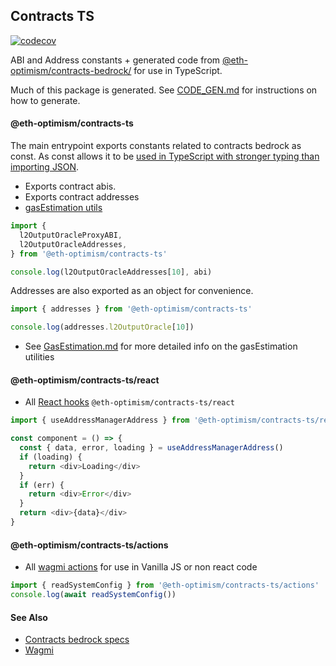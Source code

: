 ## Contracts TS

[![codecov](https://codecov.io/gh/ethereum-optimism/optimism/branch/develop/graph/badge.svg?token=0VTG7PG7YR&flag=contracts-bedrock-tests)](https://codecov.io/gh/ethereum-optimism/optimism)

ABI and Address constants + generated code from [@eth-optimism/contracts-bedrock/](../contracts-bedrock/) for use in TypeScript.

Much of this package is generated. See [CODE_GEN.md](./CODE_GEN.md) for instructions on how to generate.

#### @eth-optimism/contracts-ts

The main entrypoint exports constants related to contracts bedrock as const. As const allows it to be [used in TypeScript with stronger typing than importing JSON](https://github.com/microsoft/TypeScript/issues/32063).

- Exports contract abis.
- Exports contract addresses
- [gasEstimation utils](./GasEstimation.md)

```typescript
import {
  l2OutputOracleProxyABI,
  l2OutputOracleAddresses,
} from '@eth-optimism/contracts-ts'

console.log(l2OutputOracleAddresses[10], abi)
```

Addresses are also exported as an object for convenience.

```typescript
import { addresses } from '@eth-optimism/contracts-ts'

console.log(addresses.l2OutputOracle[10])
```

- See [GasEstimation.md](./GasEstimation.md) for more detailed info on the gasEstimation utilities

#### @eth-optimism/contracts-ts/react

- All [React hooks](https://wagmi.sh/cli/plugins/react) `@eth-optimism/contracts-ts/react`

```typescript
import { useAddressManagerAddress } from '@eth-optimism/contracts-ts/react'

const component = () => {
  const { data, error, loading } = useAddressManagerAddress()
  if (loading) {
    return <div>Loading</div>
  }
  if (err) {
    return <div>Error</div>
  }
  return <div>{data}</div>
}
```

#### @eth-optimism/contracts-ts/actions

- All [wagmi actions](https://wagmi.sh/react/actions) for use in Vanilla JS or non react code

```typescript
import { readSystemConfig } from '@eth-optimism/contracts-ts/actions'
console.log(await readSystemConfig())
```

#### See Also

- [Contracts bedrock specs](../../specs/)
- [Wagmi](https://wagmi.sh)
